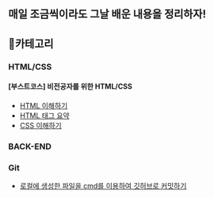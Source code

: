 ## 매일 조금씩이라도 그날 배운 내용을 정리하자!

## :page_with_curl:카테고리

### HTML/CSS 
#### [부스트코스] 비전공자를 위한 HTML/CSS
- [HTML 이해하기](https://github.com/jiyoungbkim/TIL/blob/master/HTML&CSS/html_basic.md)
- [HTML 태그 요약](https://github.com/jiyoungbkim/TIL/blob/master/HTML&CSS/html_tag.md)
- [CSS 이해하기](https://github.com/jiyoungbkim/TIL/blob/master/HTML&CSS/css_basic.md)

### BACK-END
### Git
- [로컬에 생성한 파일을 cmd를 이용하여 깃허브로 커밋하기](https://github.com/jiyoungbkim/TIL/blob/master/Git/local_to_git.md)

